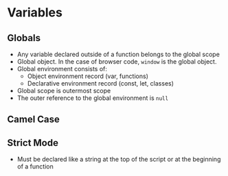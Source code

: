 # Variables

## Globals

- Any variable declared outside of a function belongs to the global scope
- Global object. In the case of browser code, `window` is the global object.
- Global environment consists of:
    - Object environment record (var, functions)
    - Declarative environment record (const, let, classes)
- Global scope is outermost scope
- The outer reference to the global environment is `null`

## Camel Case

## Strict Mode

- Must be declared like a string at the top of the script or at the beginning of a function
